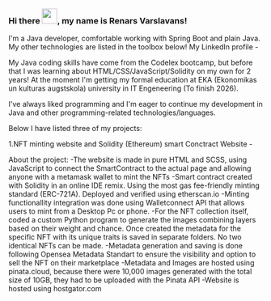 ### Hi there <img src="https://raw.githubusercontent.com/MartinHeinz/MartinHeinz/master/wave.gif" width="30px">, my name is Renars Varslavans!

I'm a Java developer, comfortable working with Spring Boot and plain Java. My other technologies are listed in the toolbox below!
My LinkedIn profile -

My Java coding skills have come from the Codelex bootcamp, but before that I was learning about HTML/CSS/JavaScript/Solidity on my own for 2 years!
At the moment I'm getting my formal education at EKA (Ekonomikas un kulturas augstskola) university in IT Engeneering (To finish 2026).

I've always liked programming and I'm eager to continue my development in Java and other programming-related technologies/languages.

Below I have listed three of my projects:

1.NFT minting website and Solidity (Ethereum) smart Conctract
Website -

 About the project:
 -The website is made in pure HTML and SCSS, using JavaScript to connect the SmartContract to the actual page and allowing anyone with a metamask wallet to mint the NFTs
 -Smart contract created with Solidity in an online IDE remix. Using the most gas fee-friendly minting standard (ERC-721A). Deployed and verified using etherscan.io
 -Minting functionallity integration was done using Walletconnect API that allows users to mint from a Desktop Pc or phone.
 -For the NFT collection itself, coded a custom Python program to generate the images combining layers based on their weight and chance. Once created the metadata for the specific NFT with its unique traits is saved in separate folders. No two identical NFTs can be made.
 -Metadata generation and saving is done following Opensea Metadata Standart to ensure the visibility and option to sell the NFT on their marketplace
 -Metadata and Images are hosted using pinata.cloud, because there were 10,000 images generated with the total size of 10GB, they had to be uploaded with the Pinata API
 -Website is hosted using hostgator.com
